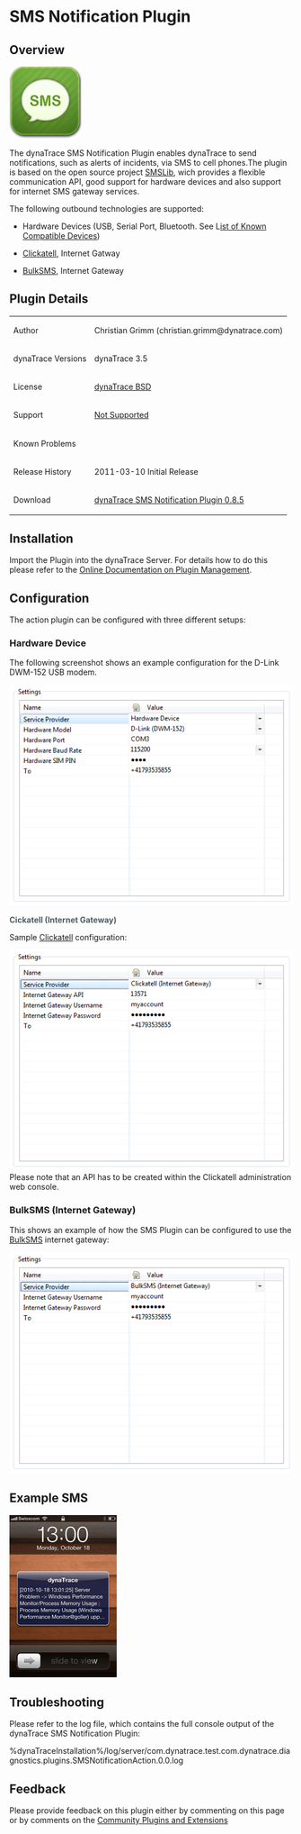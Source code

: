 <html xmlns="http://www.w3.org/1999/xhtml">
<head>
    <title>SMS Notification Plugin</title>
    <meta http-equiv="Content-Type" content="text/html; charset=UTF-8"/>
    <meta http-equiv="X-UA-Compatible" content="IE=EmulateIE8" />
    <meta content="Scroll Wiki Publisher" name="generator"/>
    <link type="text/css" rel="stylesheet" href="css/blueprint/liquid.css" media="screen, projection"/>
    <link type="text/css" rel="stylesheet" href="css/blueprint/print.css" media="print"/>
    <link type="text/css" rel="stylesheet" href="css/content-style.css" media="screen, projection, print"/>
    <link type="text/css" rel="stylesheet" href="css/screen.css" media="screen, projection"/>
    <link type="text/css" rel="stylesheet" href="css/print.css" media="print"/>
</head>
<body>
                <h1>SMS Notification Plugin</h1>
    <div class="section-2"  id="45777033_SMSNotificationPlugin-Overview"  >
        <h2>Overview</h2>
    <p>
            <img src="images_community/download/attachments/45777033/icon.png" alt="images_community/download/attachments/45777033/icon.png" class="confluence-embedded-image" />
            </p>
    <p>
The dynaTrace SMS Notification Plugin enables dynaTrace to send notifications, such as alerts of incidents, via SMS to cell phones.The plugin is based on the open source project <a href="http://smslib.org/">SMSLib</a>, wich provides a flexible communication API, good support for hardware devices and also support for internet SMS gateway services.    </p>
    <p>
The following outbound technologies are supported:    </p>
<ul class=" "><li class=" ">    <p>
Hardware Devices (USB, Serial Port, Bluetooth. See L<a href="http://smslib.org/doc/compatibility/">ist of Known Compatible Devices</a>)    </p>
</li><li class=" ">    <p>
<a href="http://www.clickatell.com">Clickatell</a>, Internet Gatway    </p>
</li><li class=" ">    <p>
<a href="http://www.bulksms.com">BulkSMS</a>, Internet Gateway    </p>
</li></ul>    </div>
    <div class="section-2"  id="45777033_SMSNotificationPlugin-PluginDetails"  >
        <h2>Plugin Details</h2>
    <div class="tablewrap">
        <table>
<thead class=" "></thead><tfoot class=" "></tfoot><tbody class=" ">    <tr>
            <td rowspan="1" colspan="1">
        <p>
Author    </p>
            </td>
                <td rowspan="1" colspan="1">
        <p>
Christian Grimm (christian.grimm@dynatrace.com)    </p>
            </td>
        </tr>
    <tr>
            <td rowspan="1" colspan="1">
        <p>
dynaTrace Versions    </p>
            </td>
                <td rowspan="1" colspan="1">
        <p>
dynaTrace 3.5    </p>
            </td>
        </tr>
    <tr>
            <td rowspan="1" colspan="1">
        <p>
License    </p>
            </td>
                <td rowspan="1" colspan="1">
        <p>
<a href="attachments_5275722_2_dynaTraceBSD.txt">dynaTrace BSD</a>    </p>
            </td>
        </tr>
    <tr>
            <td rowspan="1" colspan="1">
        <p>
Support    </p>
            </td>
                <td rowspan="1" colspan="1">
        <p>
<a href="https://community/display/DL/Support+Levels">Not Supported</a>    </p>
            </td>
        </tr>
    <tr>
            <td rowspan="1" colspan="1">
        <p>
Known Problems    </p>
            </td>
                <td rowspan="1" colspan="1">
        <p>
    </p>
            </td>
        </tr>
    <tr>
            <td rowspan="1" colspan="1">
        <p>
Release History    </p>
            </td>
                <td rowspan="1" colspan="1">
        <p>
2011-03-10 Initial Release    </p>
            </td>
        </tr>
    <tr>
            <td rowspan="1" colspan="1">
        <p>
Download    </p>
            </td>
                <td rowspan="1" colspan="1">
        <p>
<a href="https://community.compuwareapm.com/community/download/attachments/45777033/com.dynatrace.diagnostics.plugins.SMSNotification_0.8.5.jar?api=v2">dynaTrace SMS Notification Plugin 0.8.5</a>    </p>
            </td>
        </tr>
</tbody>        </table>
            </div>
    </div>
    <div class="section-2"  id="45777033_SMSNotificationPlugin-Installation"  >
        <h2>Installation</h2>
    <p>
Import the Plugin into the dynaTrace Server. For details how to do this please refer to the <a href="SMS_Notification_Plugin.html">Online Documentation on Plugin Management</a>.    </p>
    </div>
    <div class="section-2"  id="45777033_SMSNotificationPlugin-Configuration"  >
        <h2>Configuration</h2>
    <p>
The action plugin can be configured with three different setups:    </p>
    <div class="section-3"  id="45777033_SMSNotificationPlugin-HardwareDevice"  >
        <h3>Hardware Device</h3>
    <p>
The following screenshot shows an example configuration for the D-Link DWM-152 USB modem.    </p>
    <p>
            <img src="images_community/download/attachments/45777033/hardwaresettings.png" alt="images_community/download/attachments/45777033/hardwaresettings.png" class="confluence-embedded-image" />
            </p>
    <p>
    <span style="color: #4c5d64;">
<strong class=" ">Cickatell (Internet Gateway)</strong>    </span>
    </p>
    <p>
Sample <a href="http://www.clickatell.com">Clickatell</a> configuration:    </p>
    <p>
            <img src="images_community/download/attachments/45777033/clickatellsettings.png" alt="images_community/download/attachments/45777033/clickatellsettings.png" class="confluence-embedded-image" />
        <br/>Please note that an API has to be created within the Clickatell administration web console.    </p>
    </div>
    <div class="section-3"  id="45777033_SMSNotificationPlugin-BulkSMS%28InternetGateway%29"  >
        <h3>BulkSMS (Internet Gateway)</h3>
    <p>
This shows an example of how the SMS Plugin can be configured to use the <a href="http://www.bulksms.com">BulkSMS</a> internet gateway:    </p>
    <p>
            <img src="images_community/download/attachments/45777033/bulksmssettings.png" alt="images_community/download/attachments/45777033/bulksmssettings.png" class="confluence-embedded-image" />
            </p>
    </div>
    </div>
    <div class="section-2"  id="45777033_SMSNotificationPlugin-ExampleSMS"  >
        <h2>Example SMS</h2>
    <p>
            <img src="images_community/download/attachments/45777033/examplesms.png" alt="images_community/download/attachments/45777033/examplesms.png" class="confluence-embedded-image" />
            </p>
    </div>
    <div class="section-2"  id="45777033_SMSNotificationPlugin-Troubleshooting"  >
        <h2>Troubleshooting</h2>
    <p>
Please refer to the log file, which contains the full console output of the dynaTrace SMS Notification Plugin:    </p>
    <p>
%dynaTraceInstallation%/log/server/com.dynatrace.test.com.dynatrace.diagnostics.plugins.SMSNotificationAction.0.0.log    </p>
    </div>
    <div class="section-2"  id="45777033_SMSNotificationPlugin-Feedback"  >
        <h2>Feedback</h2>
    <p>
Please provide feedback on this plugin either by commenting on this page or by comments on the <a href="https://community/display/DTFORUM/Community+Plugins+and+Extensions">Community Plugins and Extensions</a>    </p>
    </div>
            </div>
        </div>
        <div class="footer">
        </div>
    </div>
</body>
</html>
